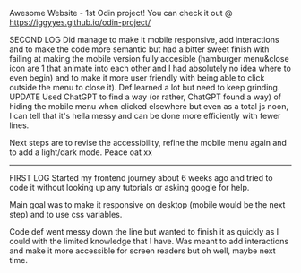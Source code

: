 Awesome Website - 1st Odin project!
You can check it out @ https://iggyyes.github.io/odin-project/

SECOND LOG
Did manage to make it mobile responsive, add interactions and to make the code more semantic but had a bitter sweet finish with failing at making the mobile version fully accesible (hamburger menu&close icon are 1 that animate into each other and I had absolutely no idea where to even begin) and to make it more user friendly with being able to click outside the menu to close it).
Def learned a lot but need to keep grinding.
UPDATE
Used ChatGPT to find a way (or rather, ChatGPT found a way) of hiding the mobile menu when clicked elsewhere but even as a total js noon, I can tell that it's hella messy and can be done more efficiently with fewer lines.

Next steps are to revise the accessibility, refine the mobile menu again and to add a light/dark mode.
Peace oat xx

---

FIRST LOG
Started my frontend journey about 6 weeks ago and tried to code it without looking up any tutorials or asking google for help.

Main goal was to make it responsive on desktop (mobile would be the next step) and to use css variables.

Code def went messy down the line but wanted to finish it as quickly as I could with the limited knowledge that I have. Was meant to add interactions and make it more accessible for screen readers but oh well, maybe next time.
